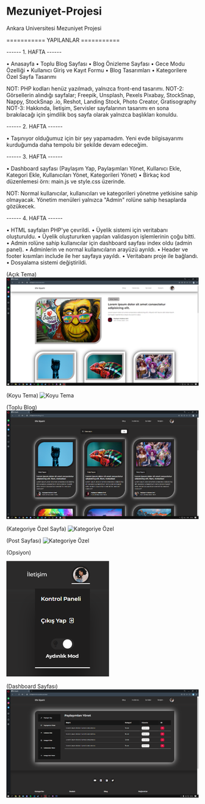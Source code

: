 # Mezuniyet-Projesi
Ankara Universitesi Mezuniyet Projesi


=========== YAPILANLAR ===========


------ 1. HAFTA ------

• Anasayfa 
• Toplu Blog Sayfası 
• Blog Önizleme Sayfası 
• Gece Modu Özelliği
• Kullanıcı Giriş ve Kayıt Formu
• Blog Tasarımları
• Kategorilere Özel Sayfa Tasarımı

NOT: PHP kodları henüz yazılmadı, yalnızca front-end tasarımı.
NOT-2: Görsellerin alındığı sayfalar; Freepik, Unsplash, Pexels  Pixabay, StockSnap, Nappy, StockSnap .io, Reshot, Landing Stock, Photo Creator, Gratisography
NOT-3: Hakkında, İletişim, Servisler sayfalarının tasarımı en sona bırakılacağı için şimdilik boş sayfa olarak yalnızca başlıkları konuldu.



------ 2. HAFTA ------

• Taşınıyor olduğumuz için bir şey yapamadım. Yeni evde bilgisayarımı kurduğumda daha tempolu bir şekilde devam edeceğim.



------ 3. HAFTA ------

• Dashboard sayfası (Paylaşım Yap, Paylaşımları Yönet, Kullanıcı Ekle, Kategori Ekle, Kullanıcıları Yönet, Kategorileri Yönet)
• Birkaç kod düzenlemesi örn: main.js ve style.css üzerinde.

NOT: Normal kullanıcılar, kullanıcıları ve kategorileri yönetme yetkisine sahip olmayacak. Yönetim menüleri yalnızca "Admin" rolüne sahip hesaplarda gözükecek.




------ 4. HAFTA ------

• HTML sayfaları PHP'ye çevrildi.
• Üyelik sistemi için veritabanı oluşturuldu.
• Üyelik oluştururken yapılan validasyon işlemlerinin çoğu bitti.
• Admin rolüne sahip kullanıcılar için dashboard sayfası index oldu (admin panel).
• Adminlerin ve normal kullanıcıların arayüzü ayrıldı.
• Header ve footer kısımları include ile her sayfaya yayıldı.
• Veritabanı proje ile bağlandı.
• Dosyalama sistemi değiştirildi.



(Açık Tema)
![Açık Tema](https://github.com/efesipahi6/Mezuniyet-Projesi/blob/main/Projeden%20kareler/ayd%C4%B1nl%C4%B1k%20mod.png)

(Koyu Tema)
![Koyu Tema](https://github.com/efesipahi6/Mezuniyet-Projesi/blob/main/Projeden%20kareler/karanl%C4%B1k%20mod.png)

(Toplu Blog)
![Toplu Blog](https://github.com/efesipahi6/Mezuniyet-Projesi/blob/main/Projeden%20kareler/toplu%20blog.png)

(Kategoriye Özel Sayfa)
![Kategoriye Özel](https://github.com/efesipahi6/Mezuniyet-Projesi/blob/main/Projeden%20kareler/kategoriye%20%C3%B6zel%20sayfa.png)

(Post Sayfası)
![Kategoriye Özel](https://github.com/efesipahi6/Mezuniyet-Projesi/blob/main/Projeden%20kareler/post%20sayfas%C4%B1.png)

(Opsiyon)


![Kategoriye Özel](https://github.com/efesipahi6/Mezuniyet-Projesi/blob/main/Projeden%20kareler/opsiyon.png)

(Dashboard Sayfası)
![Dashboard](https://github.com/efesipahi6/Mezuniyet-Projesi/blob/main/Projeden%20kareler/dashboard.png)
